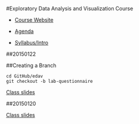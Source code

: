 #Exploratory Data Analysis and Visualization Course

* [Course Website](http://stat4701.github.io/edav/)


* [Agenda](https://github.com/stat4701/edav/blob/gh-pages/agenda.md)

* [Syllabus/Intro](https://github.com/stat4701/edav/blob/gh-pages/intro.md)

##20150122

##Creating a Branch
	
	cd GitHub/edav
	git checkout -b lab-questionnaire

[Class slides](http://stat4701.github.io/edav/2015/01/20/intro/#/)


##20150120

[Class slides](http://stat4701.github.io/edav/2015/01/20/intro/#/)